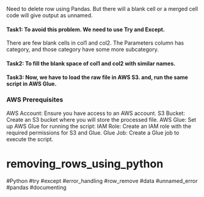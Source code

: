 Need to delete row using Pandas. But there will a blank cell or a merged cell code will give output as unnamed. 
#### Task1: To avoid this problem. We need to use Try and Except. 
There are few blank cells in col1 and col2. The Parameters column has category, and those category have some more subcategory. 
#### Task2: To fill the blank space of col1 and col2 with similar names.
####  Task3: Now, we have to load the raw file in AWS S3. and, run the same script in AWS Glue.


### AWS Prerequisites
AWS Account: Ensure you have access to an AWS account.
S3 Bucket: Create an S3 bucket where you will store the processed file.
AWS Glue: Set up AWS Glue for running the script:
IAM Role: Create an IAM role with the required permissions for S3 and Glue.
Glue Job: Create a Glue job to execute the script.

# removing_rows_using_python
#Python #try #except #error_handling #row_remove #data #unnamed_error #pandas #documenting
